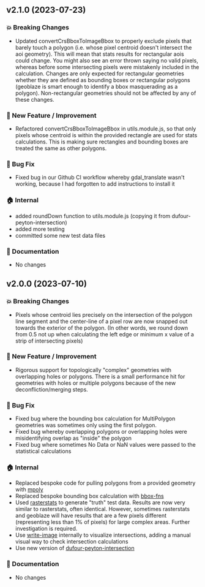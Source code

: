## v2.1.0 (2023-07-23)

### :boom: Breaking Changes
* Updated convertCrsBboxToImageBbox to properly exclude pixels that barely touch a polygon (i.e. whose pixel centroid doesn't intersect the aoi geometry).  This will mean that stats results for rectangular aois could change.  You might also see an error thrown saying no valid pixels, whereas before some intersecting pixels were mistakenly included in the calculation.  Changes are only expected for rectangular geometries whether they are defined as bounding boxes or rectangular polygons (geoblaze is smart enough to identify a bbox masquerading as a polygon).  Non-rectangular geometries should not be affected by any of these changes.

### :rocket: New Feature / Improvement
* Refactored convertCrsBboxToImageBbox in utils.module.js, so that only pixels whose centroid is within the provided rectangle are used for stats calculations.  This is making sure rectangles and bounding boxes are treated the same as other polygons.

### :bug: Bug Fix
* Fixed bug in our Github CI workflow whereby gdal_translate wasn't working, because I had forgotten to add instructions to install it

### :house: Internal

* added roundDown function to utils.module.js (copying it from dufour-peyton-intersection)
* added more testing
* committed some new test data files

### :memo: Documentation

* No changes


## v2.0.0 (2023-07-10)

### :boom: Breaking Changes

* Pixels whose centroid lies precisely on the intersection of the polygon line segment and the center-line of a pixel row are now snapped out towards the exterior of the polygon.  (In other words, we round down from 0.5 not up when calculating the left edge or minimum x value of a strip of intersecting pixels)

### :rocket: New Feature / Improvement
* Rigorous support for topologically "complex" geometries with overlapping holes or polygons.  There is a small performance hit for geometries with holes or multiple polygons because of the new deconfliction/merging steps.

### :bug: Bug Fix
* Fixed bug where the bounding box calculation for MultiPolygon geometries was sometimes only using the first polygon.
* Fixed bug whereby overlapping polygons or overlapping holes were misidentifying overlap as "inside" the polygon
* Fixed bug where sometimes No Data or NaN values were passed to the statistical calculations

### :house: Internal

* Replaced bespoke code for pulling polygons from a provided geometry with [mpoly](https://github.com/DanielJDufour/mpoly)
* Replaced bespoke bounding box calculation with [bbox-fns](https://github.com/danieljdufour/bbox-fns)
* Used [rasterstats](https://github.com/perrygeo/python-rasterstats) to generate "truth" test data.  Results are now very similar to rasterstats, often identical.  However, sometimes rasterstats and geoblaze will have results that are a few pixels different (representing less than 1% of pixels) for large complex areas.  Further investigation is required.
* Use [write-image](https://github.com/danieljdufour/write-image) internally to visualize intersections, adding a manual visual way to check intersection calculations
* Use new version of [dufour-peyton-intersection](https://github.com/geotiff/dufour-peyton-intersection)

### :memo: Documentation

* No changes

